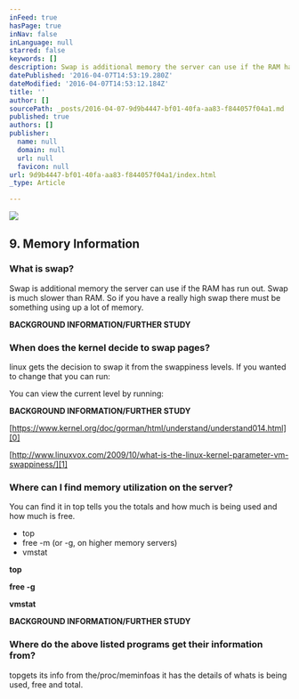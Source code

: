 ```yaml
---
inFeed: true
hasPage: true
inNav: false
inLanguage: null
starred: false
keywords: []
description: Swap is additional memory the server can use if the RAM has run out. Swap is much slower than RAM. So if you have a really high swap there must be something using up a lot of memory.
datePublished: '2016-04-07T14:53:19.280Z'
dateModified: '2016-04-07T14:53:12.184Z'
title: ''
author: []
sourcePath: _posts/2016-04-07-9d9b4447-bf01-40fa-aa83-f844057f04a1.md
published: true
authors: []
publisher:
  name: null
  domain: null
  url: null
  favicon: null
url: 9d9b4447-bf01-40fa-aa83-f844057f04a1/index.html
_type: Article

---
```

![](https://the-grid-user-content.s3-us-west-2.amazonaws.com/4e58639c-0fcf-4ff3-8447-1d635f0c737c.png)

## 9\. Memory Information

### What is swap?

Swap is additional memory the server can use if the RAM has run out. Swap is much slower than RAM. So if you have a really high swap there must be something using up a lot of memory.

**BACKGROUND INFORMATION/FURTHER STUDY**

### When does the kernel decide to swap pages?

linux gets the decision to swap it from the swappiness levels. If you wanted to change that you can run:

You can view the current level by running:

**BACKGROUND INFORMATION/FURTHER STUDY**

[https://www.kernel.org/doc/gorman/html/understand/understand014.html][0]

[http://www.linuxvox.com/2009/10/what-is-the-linux-kernel-parameter-vm-swappiness/][1]

### Where can I find memory utilization on the server?

You can find it in top tells you the totals and how much is being used and how much is free.

* top
* free -m (or -g, on higher memory servers)
* vmstat

**top**

**free -g**

**vmstat**

**BACKGROUND INFORMATION/FURTHER STUDY**

### Where do the above listed programs get their information from?

topgets its info from the/proc/meminfoas it has the details of whats is being used, free and total.

[0]: https://web.archive.org/web/20150320081800/https://www.kernel.org/doc/gorman/html/understand/understand014.html
[1]: https://web.archive.org/web/20150320081800/http://www.linuxvox.com/2009/10/what-is-the-linux-kernel-parameter-vm-swappiness/